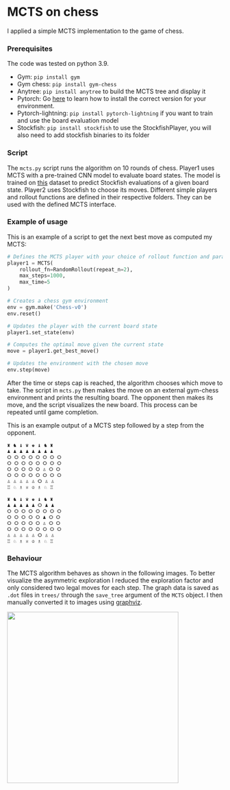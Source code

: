 # MCTS on chess
I applied a simple MCTS implementation to the game of chess.

### Prerequisites
The code was tested on python 3.9.
* Gym: `pip install gym`  
* Gym chess: `pip install gym-chess`
* Anytree: `pip install anytree` to build the MCTS tree and display it
* Pytorch: Go [here](https://pytorch.org/get-started/locally/) to learn how to install the correct version for your environment.
* Pytorch-lightning: `pip install pytorch-lightning` if you want to train and use the board evaluation model
* Stockfish: `pip install stockfish` to use the StockfishPlayer, you will also need to add stockfish binaries to its folder

### Script
The `mcts.py` script runs the algorithm on 10 rounds of chess. 
Player1 uses MCTS with a pre-trained CNN model to evaluate board states. The model is trained on [this](https://www.kaggle.com/ronakbadhe/chess-evaluations) dataset to predict Stockfish evaluations of a given board state.
Player2 uses Stockfish to choose its moves.
Different simple players and rollout functions are defined in their respective folders. 
They can be used with the defined MCTS interface.

### Example of usage
This is an example of a script to get the next best move as computed my MCTS:

```python
# Defines the MCTS player with your choice of rollout function and parameters
player1 = MCTS(
    rollout_fn=RandomRollout(repeat_n=2),
    max_steps=1000,
    max_time=5
)

# Creates a chess gym environment
env = gym.make('Chess-v0')
env.reset()

# Updates the player with the current board state
player1.set_state(env)

# Computes the optimal move given the current state
move = player1.get_best_move()

# Updates the environment with the chosen move
env.step(move)
```

After the time or steps cap is reached, the algorithm chooses which move to take.
The script in `mcts.py` then makes the move on an external gym-chess environment and prints the resulting board.
The opponent then makes its move, and the script visualizes the new board.
This process can be repeated until game completion.

This is an example output of a MCTS step followed by a step from the opponent.
```
♜ ♞ ♝ ♛ ♚ ♝ ♞ ♜
♟ ♟ ♟ ♟ ♟ ♟ ♟ ♟
⭘ ⭘ ⭘ ⭘ ⭘ ⭘ ⭘ ⭘
⭘ ⭘ ⭘ ⭘ ⭘ ⭘ ⭘ ⭘
⭘ ⭘ ⭘ ⭘ ⭘ ♙ ⭘ ⭘
⭘ ⭘ ⭘ ⭘ ⭘ ⭘ ⭘ ⭘
♙ ♙ ♙ ♙ ♙ ⭘ ♙ ♙
♖ ♘ ♗ ♕ ♔ ♗ ♘ ♖ 

♜ ♞ ♝ ♛ ♚ ♝ ♞ ♜
♟ ♟ ♟ ♟ ♟ ⭘ ♟ ♟
⭘ ⭘ ⭘ ⭘ ⭘ ⭘ ⭘ ⭘
⭘ ⭘ ⭘ ⭘ ⭘ ♟ ⭘ ⭘
⭘ ⭘ ⭘ ⭘ ⭘ ♙ ⭘ ⭘
⭘ ⭘ ⭘ ⭘ ⭘ ⭘ ⭘ ⭘
♙ ♙ ♙ ♙ ♙ ⭘ ♙ ♙
♖ ♘ ♗ ♕ ♔ ♗ ♘ ♖
```

### Behaviour
The MCTS algorithm behaves as shown in the following images. 
To better visualize the asymmetric exploration I reduced the exploration factor and only considered two legal moves for each step.
The graph data is saved as `.dot` files in `trees/` through the `save_tree` argument of the `MCTS` object. I then manually converted it to images using [graphviz](https://graphviz.org/).

<img src="https://user-images.githubusercontent.com/48620867/149146716-bb85d702-18c2-40a8-9e99-d31bf4082d87.gif" height="400"/>

